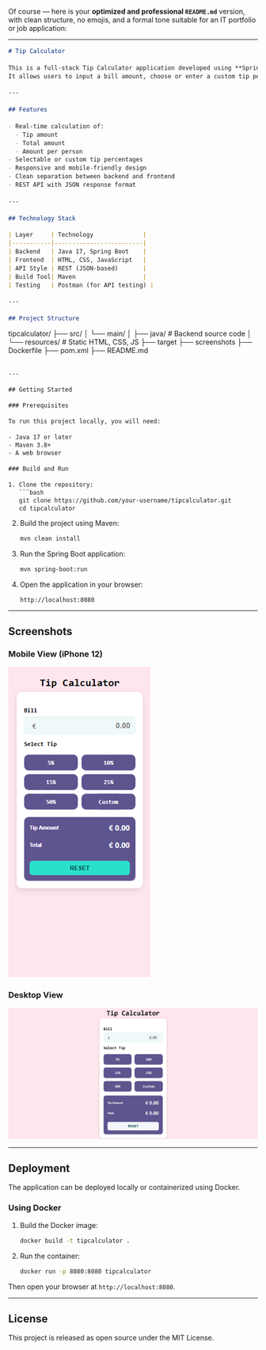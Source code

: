 Of course — here is your **optimized and professional `README.md`** version, with clean structure, no emojis, and a formal tone suitable for an IT portfolio or job application:

---

```md
# Tip Calculator

This is a full-stack Tip Calculator application developed using **Spring Boot (Java)** and **Vanilla JavaScript**.  
It allows users to input a bill amount, choose or enter a custom tip percentage, and split the bill among multiple people. The application calculates the tip amount, total amount, and amount per person via a RESTful API.

---

## Features

- Real-time calculation of:
  - Tip amount
  - Total amount
  - Amount per person
- Selectable or custom tip percentages
- Responsive and mobile-friendly design
- Clean separation between backend and frontend
- REST API with JSON response format

---

## Technology Stack

| Layer     | Technology              |
|-----------|-------------------------|
| Backend   | Java 17, Spring Boot    |
| Frontend  | HTML, CSS, JavaScript   |
| API Style | REST (JSON-based)       |
| Build Tool| Maven                   |
| Testing   | Postman (for API testing) |

---

## Project Structure

```

tipcalculator/
├── src/
│   └── main/
│       ├── java/          # Backend source code
│       └── resources/     # Static HTML, CSS, JS
├── target
├── screenshots
├── Dockerfile
├── pom.xml
├── README.md

````

---

## Getting Started

### Prerequisites

To run this project locally, you will need:

- Java 17 or later
- Maven 3.8+
- A web browser

### Build and Run

1. Clone the repository:
   ```bash
   git clone https://github.com/your-username/tipcalculator.git
   cd tipcalculator
````

2. Build the project using Maven:

   ```bash
   mvn clean install
   ```

3. Run the Spring Boot application:

   ```bash
   mvn spring-boot:run
   ```

4. Open the application in your browser:

   ```
   http://localhost:8080
   ```

---

## Screenshots

### Mobile View (iPhone 12)

![iPhone Screenshot](./screenshots/iphone12.png)

### Desktop View

![Desktop Screenshot](./screenshots/tipcalc1.png)

---

## Deployment

The application can be deployed locally or containerized using Docker.

### Using Docker

1. Build the Docker image:

   ```bash
   docker build -t tipcalculator .
   ```

2. Run the container:

   ```bash
   docker run -p 8080:8080 tipcalculator
   ```

Then open your browser at `http://localhost:8080`.

---

## License

This project is released as open source under the MIT License.

```

